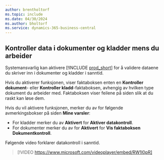 ```yaml
---
author: brentholtorf
ms.topic: include
ms.date: 04/30/2024
ms.author: bholtorf
ms.service: dynamics-365-business-central
---
```

## Kontroller data i dokumenter og kladder mens du arbeider

Systemansvarlig kan aktivere [!INCLUDE [prod_short](prod_short.md)] for å validere dataene du skriver inn i dokumenter og kladder i sanntid.

Hvis du aktiverer funksjonen, viser faktaboksen enten en **Kontroller dokument**- eller **Kontroller kladd**-faktaboksen, avhengig av hvilken type dokument du arbeider med. Faktaboksen viser feilene på siden slik at du raskt kan løse dem.

Hvis du vil aktivere funksjonen, merker du av for følgende avmerkingsbokser på siden **Mine varsler**:

* For kladder merker du av **Aktivert** for **Aktiver datakontroll**.
* For dokumenter merker du av for **Aktivert** for **Vis faktaboksen Dokumentkontroll**.

Følgende video forklarer datakontroll i sanntid.

> [!VIDEO https://www.microsoft.com/videoplayer/embed/RW1l0pR]